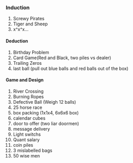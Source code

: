 ### Induction

1. Screwy Pirates
2. Tiger and Sheep
3. x^x^x...

#### Deduction

1. Birthday Problem
2. Card Game\(Red and Black, two piles vs dealer\)
3. Trailing Zeros
4. last ball \(pull out blue balls and red balls out of the box\)

#### Game and Design

1. River Crossing
2. Burning Ropes
3. Defective Ball \(Weigh 12 balls\)
4. 25 horse race
5. box packing \(1x1x4, 6x6x6 box\)
6. calendar cubes
7. door to offer \(two liar doormen\)
8. message delivery
9. Light switchs
10. Quant salary
11. coin piles
12. 3 mislabelled bags
13. 50 wise men 



